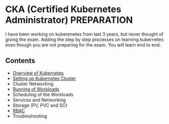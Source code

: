 
# CKA (Certified Kubernetes Administrator) PREPARATION

I have been working on kuberenetes from last 3 years, but never thought of giving the exam. Adding the step by step processes on learning kubernetes even though you are not preparing for the exam. You will learn end to end.

## Contents

- [Overview of Kubernetes](./Overiew-of-Kubernetes/)
- [Setting up Kubernetes Cluster](./Overiew-of-Kubernetes/cluster-setup.yml)
- Cluster Networking
- [Running of Workloads](./Workloads/)
- Scheduling of the Workloads
- Services and Networking
- Storage (PV, PVC and SC)
- [RBAC](./RBAC/)
- Troubleshooting